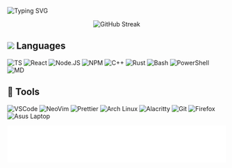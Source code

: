 ![Typing SVG](https://readme-typing-svg.herokuapp.com?size=40&duration=2500&vCenter=true&width=1000&height=100&lines=Hello+I'm+kamack38;Hello+I'm+Frontend+Web+Developer;Hello+I'm+Powershell+Developer)

<div align="center">

![GitHub Streak](https://github-readme-streak-stats.herokuapp.com?user=kamack38&theme=onedark&hide_border=true&date_format=M%20j%5B%2C%20Y%5D&background=282C3400)

</div>

## <img src = "https://media2.giphy.com/media/QssGEmpkyEOhBCb7e1/giphy.gif?cid=ecf05e47a0n3gi1bfqntqmob8g9aid1oyj2wr3ds3mg700bl&rid=giphy.gif" width = 28px> Languages

![TS](https://img.shields.io/badge/TypeScript-007ACC?style=for-the-badge&logo=typescript&logoColor=white)
![React](https://img.shields.io/badge/React-20232A?style=for-the-badge&logo=react&logoColor=61DAFB)
![Node.JS](https://img.shields.io/badge/Node.js-339933?style=for-the-badge&logo=nodedotjs&logoColor=white)
![NPM](https://img.shields.io/badge/npm-CB3837?style=for-the-badge&logo=npm&logoColor=white)
![C++](https://img.shields.io/badge/C%2B%2B-00599C?style=for-the-badge&logo=c%2B%2B&logoColor=white)
![Rust](https://img.shields.io/badge/Rust-e43717?style=for-the-badge&logo=rust&logoColor=white)
![Bash](https://img.shields.io/badge/Bash-121011?style=for-the-badge&logo=gnu-bash&logoColor=white)
![PowerShell](https://img.shields.io/badge/powershell-5391FE?style=for-the-badge&logo=powershell&logoColor=white)
![MD](https://img.shields.io/badge/Markdown-000000?style=for-the-badge&logo=markdown&logoColor=white)

## 🔧 Tools

![VSCode](https://img.shields.io/badge/VS_Code-0078D4?style=for-the-badge&logo=visual%20studio%20code&logoColor=white)
![NeoVim](https://img.shields.io/badge/NeoVim-%2357A143.svg?&style=for-the-badge&logo=neovim&logoColor=white)
![Prettier](https://img.shields.io/badge/prettier-1A2C34?style=for-the-badge&logo=prettier&logoColor=F7BA3E)
![Arch Linux](https://img.shields.io/badge/Arch_Linux-1793D1?style=for-the-badge&logo=arch-linux&logoColor=white)
![Alacritty](https://img.shields.io/badge/alacritty-F46D01?style=for-the-badge&logo=alacritty&logoColor=white)
![Git](https://img.shields.io/badge/GIT-E44C30?style=for-the-badge&logo=git&logoColor=white)
![Firefox](https://img.shields.io/badge/Firefox-FF7139?style=for-the-badge&logo=Firefox-Browser&logoColor=white)
![Asus Laptop](https://img.shields.io/badge/asus%20laptop-000000?style=for-the-badge&logo=asus&logoColor=white)

<div align="center">

![Metrics](github-metrics.svg)

</div>
